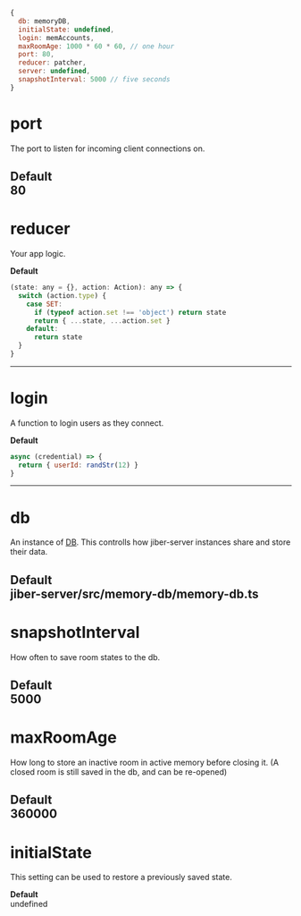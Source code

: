 ``` javascript
{
  db: memoryDB,
  initialState: undefined,
  login: memAccounts,
  maxRoomAge: 1000 * 60 * 60, // one hour
  port: 80,
  reducer: patcher,
  server: undefined,
  snapshotInterval: 5000 // five seconds
}
```

# port
The port to listen for incoming client connections on.

__Default__  
80
--------------------------------------------------------------------------------

# reducer
Your app logic.

__Default__  
``` javascript
(state: any = {}, action: Action): any => {
  switch (action.type) {
    case SET:
      if (typeof action.set !== 'object') return state
      return { ...state, ...action.set }
    default:
      return state
  }
}
```
--------------------------------------------------------------------------------

# login
A function to login users as they connect.

__Default__  
``` javascript
async (credential) => {
  return { userId: randStr(12) }
}
```
--------------------------------------------------------------------------------

# db
An instance of [DB](db.md). This controlls how jiber-server instances share and
store their data.

__Default__  
jiber-server/src/memory-db/memory-db.ts
--------------------------------------------------------------------------------

# snapshotInterval
How often to save room states to the db.

__Default__  
5000
--------------------------------------------------------------------------------

# maxRoomAge
How long to store an inactive room in active memory before closing it.
(A closed room is still saved in the db, and can be re-opened)

__Default__  
360000
--------------------------------------------------------------------------------

# initialState
This setting can be used to restore a previously saved state.

__Default__  
undefined

